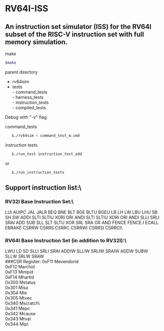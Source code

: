 # RV64I-ISS
## An instruction set simulator (ISS) for the RV64I subset of the RISC-V instruction set with full memory simulation.

make
```bash
$make
```

parent directory
 - rv64sim
 - tests<br/>
        - command_tests<br/>
        - harness_tests<br/>
        - instruction_tests<br/>
        - compiled_tests<br/>
        
Debug with "-v" flag

command_tests
```bash
   $./rv64sim < command_test_m.cmd
```

instruction tests
```bash
   $./run_test instruction_test_add
```
or
```bash
   $./run_instruction_tests
```   

## Support instruction list:\
### RV32I Base Instruction Set:\
LUI AUIPC JAL JALR BEQ BNE BLT BGE BLTU BGEU LB LH LW LBU LHU SB SH SW ADDI SLTI SLTIU XORI ORI ANDI SLTI SLTIU XORI ORI ANDI SLLI SRLI SRAI ADD SUB SLL SLT SLTU XOR SRL SRA OR AND FENCE FENCE.I ECALL EBRAKE CSRRW CSRRS CSRRC CSRRWI CSRRSI CSRRCI\
### RV64I Base Instruction Set (in addition to RV32I):\
LWU LD SD SLLI SRLI SRAI ADDIW SLLIW SRLIW SRAIW ADDW SUBW SLLW SRLW SRAW\
###CSR Register:
0xF11 Mevendorid\
0xF12 Marchid\
0xF13 Mimpid\
0xF14 Mhartid\
0x300 Mstatus\
0x301 Misa\
0x304 Mie\
0x305 Mtvec\
0x340 Mscratch\  
0x341 Mepc\
0x342 Mcause\
0x343 Mtval\
0x344 Mip\
